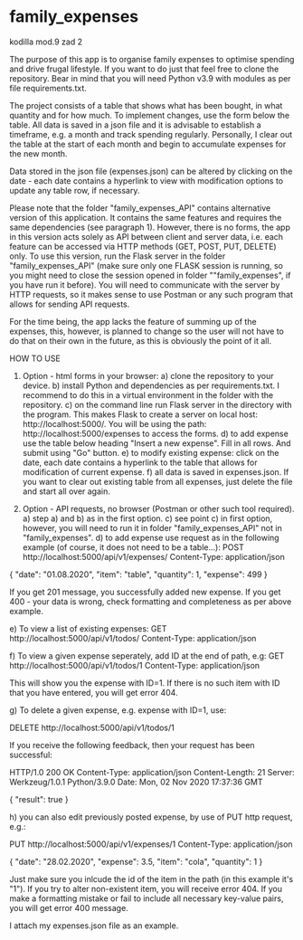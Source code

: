 # family_expenses
kodilla mod.9 zad 2

The purpose of this app is to organise family expenses to optimise spending and drive frugal lifestyle. If you want to do just that feel free to clone the repository. Bear in mind that you will need Python v3.9 with modules as per file requirements.txt. 

The project consists of a table that shows what has been bought, in what quantity and for how much. To implement changes, use the form below the table. All data is saved in a json file and it is advisable to establish a timeframe, e.g. a month and track spending regularly. Personally, I clear out the table at the start of each month and begin to accumulate expenses for the new month. 

Data stored in the json file (expenses.json) can be altered by clicking on the date - each date contains a hyperlink to view with modification options to update any table row, if necessary.

Please note that the folder "family_expenses_API" contains alternative version of this application. It contains the same features and requires the same dependencies (see paragraph 1). However, there is no forms, the app in this version acts solely as API between client and server data, i.e. each feature can be accessed via HTTP methods (GET, POST, PUT, DELETE) only. To use this version, run the Flask server in the folder "family_expenses_API" (make sure only one FLASK session is running, so you might need to close the session opened in folder ""family_expenses", if you have run it before). You will need to communicate with the server by HTTP requests, so it makes sense to use Postman or any such program that allows for sending API requests.

For the time being, the app lacks the feature of summing up of the expenses, this, however, is planned to change so the user will not have to do that on their own in the future, as this is obviously the point of it all. 

HOW TO USE 

1. Option - html forms in your browser:
a) clone the repository to your device.
b) install Python and dependencies as per requirements.txt. I recommend to do this in a virtual environment in the folder with the repository.
c) on the command line run Flask server in the directory with the program. This makes Flask to create a server on local host: http://localhost:5000/. You will be using the path: http://localhost:5000/expenses to access the forms.
d) to add expense use the table below heading "Insert a new expense". Fill in all rows. And submit using "Go" button.
e) to modify existing expense: click on the date, each date contains a hyperlink to the table that allows for modification of current expense.
f) all data is saved in expenses.json. If you want to clear out existing table from all expenses, just delete the file and start all over again. 

2. Option - API requests, no browser (Postman or other such tool required).
a) step a) and b) as in the first option. 
c) see point c) in first option, however, you will need to run it in folder "family_expenses_API" not in "family_expenses".
d) to add expense use request as in the following example (of course, it does not need to be a table...):
POST http://localhost:5000/api/v1/expenses/
Content-Type: application/json

{
    "date": "01.08.2020",
    "item": "table",
    "quantity": 1,
    "expense": 499
}

If you get 201 message, you successfully added new expense. If you get 400 - your data is wrong, check formatting and completeness as per above example.

e) To view a list of existing expenses:
GET http://localhost:5000/api/v1/todos/
Content-Type: application/json

f) To view a given expense seperately, add ID at the end of path, e.g:
GET http://localhost:5000/api/v1/todos/1
Content-Type: application/json

This will show you the expense with ID=1. If there is no such item with ID that you have entered, you will get error 404.

g) To delete a given expense, e.g. expense with ID=1, use:

DELETE http://localhost:5000/api/v1/todos/1

If you receive the following feedback, then your request has been successful:

HTTP/1.0 200 OK
Content-Type: application/json
Content-Length: 21
Server: Werkzeug/1.0.1 Python/3.9.0
Date: Mon, 02 Nov 2020 17:37:36 GMT

{
  "result": true
}

h) you can also edit previously posted expense, by use of PUT http request, e.g.:

PUT http://localhost:5000/api/v1/expenses/1
Content-Type: application/json

  {
    "date": "28.02.2020",
    "expense": 3.5,
    "item": "cola",
    "quantity": 1
  }
  
 Just make sure you inlcude the id of the item in the path (in this example it's "1"). If you try to alter non-existent item, you will receive error 404. If you make a formatting mistake or fail to include all necessary key-value pairs, you will get error 400 message.

I attach my expenses.json file as an example. 
